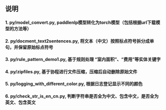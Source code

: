 
## 说明


#### 1. py/model_convert.py, paddlenlp模型转化为torch模型（包括根据url下载模型的方法等）
#### 2. py/docment_text2sentences.py, 将文本（中文）按照标点符号拆分成单句，并保留原始标点符号
#### 3. py/rule_pattern_demo1.py, 基于规则处理 “室内面积”、“费用”等实体关键字
#### 4. py/zipfiles.py, 基于协程进行文件压缩，压缩后自动删除原始文件
#### 5. py/logging_with_different_color.py, 根据日志登记显示不同的颜色
#### 6. py/check_str_is_en_cn.py, 判断字符串是否全为中文、包含中文，是否全为英文、包含英文